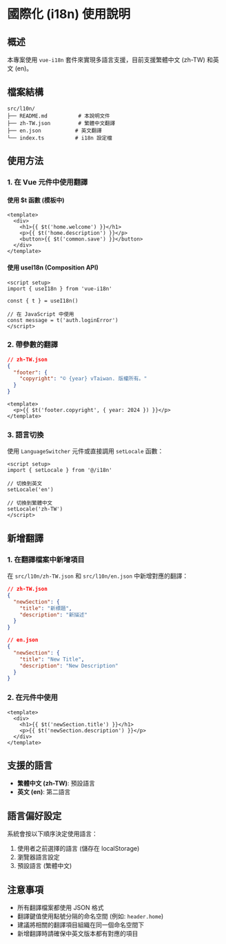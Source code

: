 # 國際化 (i18n) 使用說明

## 概述

本專案使用 `vue-i18n` 套件來實現多語言支援，目前支援繁體中文 (zh-TW) 和英文 (en)。

## 檔案結構

```
src/l10n/
├── README.md          # 本說明文件
├── zh-TW.json         # 繁體中文翻譯
├── en.json           # 英文翻譯
└── index.ts          # i18n 設定檔
```

## 使用方法

### 1. 在 Vue 元件中使用翻譯

#### 使用 $t 函數 (模板中)
```vue
<template>
  <div>
    <h1>{{ $t('home.welcome') }}</h1>
    <p>{{ $t('home.description') }}</p>
    <button>{{ $t('common.save') }}</button>
  </div>
</template>
```

#### 使用 useI18n (Composition API)
```vue
<script setup>
import { useI18n } from 'vue-i18n'

const { t } = useI18n()

// 在 JavaScript 中使用
const message = t('auth.loginError')
</script>
```

### 2. 帶參數的翻譯

```json
// zh-TW.json
{
  "footer": {
    "copyright": "© {year} vTaiwan. 版權所有。"
  }
}
```

```vue
<template>
  <p>{{ $t('footer.copyright', { year: 2024 }) }}</p>
</template>
```

### 3. 語言切換

使用 `LanguageSwitcher` 元件或直接調用 `setLocale` 函數：

```vue
<script setup>
import { setLocale } from '@/i18n'

// 切換到英文
setLocale('en')

// 切換到繁體中文
setLocale('zh-TW')
</script>
```

## 新增翻譯

### 1. 在翻譯檔案中新增項目

在 `src/l10n/zh-TW.json` 和 `src/l10n/en.json` 中新增對應的翻譯：

```json
// zh-TW.json
{
  "newSection": {
    "title": "新標題",
    "description": "新描述"
  }
}

// en.json
{
  "newSection": {
    "title": "New Title",
    "description": "New Description"
  }
}
```

### 2. 在元件中使用

```vue
<template>
  <div>
    <h1>{{ $t('newSection.title') }}</h1>
    <p>{{ $t('newSection.description') }}</p>
  </div>
</template>
```

## 支援的語言

- **繁體中文 (zh-TW)**: 預設語言
- **英文 (en)**: 第二語言

## 語言偏好設定

系統會按以下順序決定使用語言：

1. 使用者之前選擇的語言 (儲存在 localStorage)
2. 瀏覽器語言設定
3. 預設語言 (繁體中文)

## 注意事項

- 所有翻譯檔案都使用 JSON 格式
- 翻譯鍵值使用點號分隔的命名空間 (例如: `header.home`)
- 建議將相關的翻譯項目組織在同一個命名空間下
- 新增翻譯時請確保中英文版本都有對應的項目 